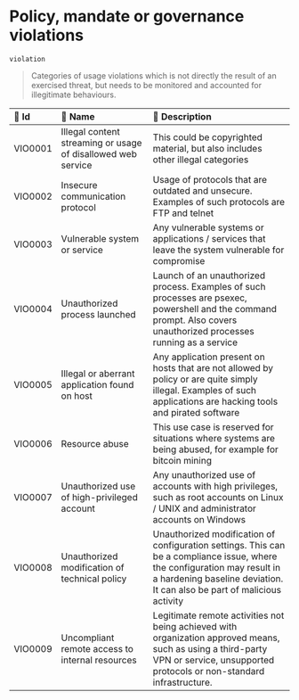 

# Policy, mandate or governance violations

`violation`



> Categories of usage violations which is not directly the result of an exercised threat, but needs to be monitored and accounted for illegitimate behaviours.

| 🔑 Id    | 🎫 Name                                                       | 🔬 Description                                                                                                                                                                                        |
|:--------|:-------------------------------------------------------------|:-----------------------------------------------------------------------------------------------------------------------------------------------------------------------------------------------------|
| VIO0001 | Illegal content streaming or usage of disallowed web service | This could be copyrighted material, but also includes other illegal categories                                                                                                                       |
| VIO0002 | Insecure communication protocol                              | Usage of protocols that are outdated and unsecure. Examples of such protocols are FTP and telnet                                                                                                     |
| VIO0003 | Vulnerable system or service                                 | Any vulnerable systems or applications / services that leave the system vulnerable for compromise                                                                                                    |
| VIO0004 | Unauthorized process launched                                | Launch of an unauthorized process. Examples of such processes are psexec, powershell and the command prompt. Also covers unauthorized processes running as a service                                 |
| VIO0005 | Illegal or aberrant application found on host                | Any application present on hosts that are not allowed by policy or are quite simply illegal. Examples of such applications are hacking tools and pirated software                                    |
| VIO0006 | Resource abuse                                               | This use case is reserved for situations where systems are being abused, for example for bitcoin mining                                                                                              |
| VIO0007 | Unauthorized use of high-privileged account                  | Any unauthorized use of accounts with high privileges, such as root accounts on Linux / UNIX and administrator accounts on Windows                                                                   |
| VIO0008 | Unauthorized modification of technical policy                | Unauthorized modification of configuration settings. This can be a compliance issue, where the configuration may result in a hardening baseline deviation. It can also be part of malicious activity |
| VIO0009 | Uncompliant remote access to internal resources              | Legitimate remote activities not being achieved with organization approved means, such as using a third-party VPN or service, unsupported protocols or non-standard infrastructure.                  |

